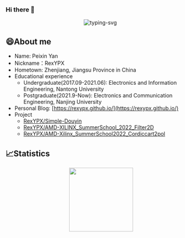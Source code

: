 ### Hi there 👋
<p align="center">
   <img src="https://readme-typing-svg.herokuapp.com?font=Fira+Code&pause=1000&center=true&vCenter=true&width=435&lines=%E5%8E%BB%E7%9C%8B%E6%9B%B4%E5%A4%A7%E7%9A%84%E4%B8%96%E7%95%8C" alt="typing-svg">
</p>

<!-- <a href="https://git.io/typing-svg"><img src="https://readme-typing-svg.herokuapp.com?font=Fira+Code&pause=1000&width=435&lines=%E5%8E%BB%E7%9C%8B%E6%9B%B4%E5%A4%A7%E7%9A%84%E4%B8%96%E7%95%8C" alt="Typing SVG" /></a> -->

## 😄About me

- Name: Peixin Yan
- Nickname：RexYPX
- Hometown: Zhenjiang, Jiangsu Province in China
- Educational experience
   - Undergraduate(2017.09-2021.06): Electronics and Information Engineering, Nantong University
   - Postgraduate(2021.9-Now): Electronics and Communication Engineering, Nanjing University
- Personal Blog: [https://rexypx.github.io/](https://rexypx.github.io/)
- Project
   - [RexYPX/Simple-Douyin](https://github.com/RexYPX/Simple-Douyin)
   - [RexYPX/AMD-XILINX_SummerSchool_2022_Filter2D](https://github.com/RexYPX/AMD-XILINX_SummerSchool_2022_Filter2D)
   - [RexYPX/AMD-Xilinx_SummerSchool2022_Cordiccart2pol](https://github.com/RexYPX/AMD-Xilinx_SummerSchool2022_Cordiccart2pol)

## 📈Statistics

<div align="center">
<span>  </span>
<img height="170px" src="https://github-readme-stats.vercel.app/api?username=RexYPX" /><span>  </span>
</div>

<!--
**RexYPX/RexYPX** is a ✨ _special_ ✨ repository because its `README.md` (this file) appears on your GitHub profile.

Here are some ideas to get you started:

- 🔭 I’m currently working on ...
- 🌱 I’m currently learning ...
- 👯 I’m looking to collaborate on ...
- 🤔 I’m looking for help with ...
- 💬 Ask me about ...
- 📫 How to reach me: ...
- 😄 Pronouns: ...
- ⚡ Fun fact: ...
-->
